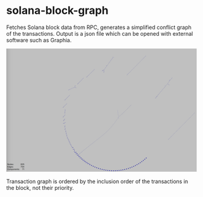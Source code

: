 # solana-block-graph

Fetches Solana block data from RPC, generates a simplified conflict graph of the transactions.
Output is a json file which can be opened with external software such as Graphia.

![example graph](example.png)

Transaction graph is ordered by the inclusion order of the transactions in the block, not their priority.
